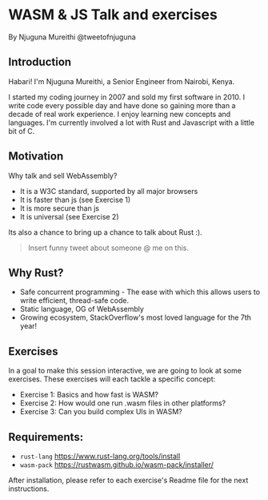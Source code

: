 # WASM & JS Talk and exercises

By Njuguna Mureithi @tweetofnjuguna

## Introduction

Habari!
I'm Njuguna Mureithi, a Senior Engineer from Nairobi, Kenya.

I started my coding journey in 2007 and sold my first software in 2010.
I write code every possible day and have done so gaining more than a decade of real work experience.
I enjoy learning new concepts and languages.
I'm currently involved a lot with Rust and Javascript with a little bit of C.

## Motivation

Why talk and sell WebAssembly?
- It is a W3C standard, supported by all major browsers
- It is faster than js (see Exercise 1)
- It is more secure than js
- It is universal (see Exercise 2)

Its also a chance to bring up a chance to talk about Rust :).

> Insert funny tweet about someone @ me on this.

## Why Rust?
- Safe concurrent programming - The ease with which this allows users to write efficient, thread-safe code.
- Static language, OG of WebAssembly
- Growing ecosystem, StackOverflow's most loved language for the 7th year!

## Exercises

In a goal to make this session interactive, we are going to look at some exercises.
These exercises will each tackle a specific concept:
- Exercise 1: Basics and how fast is WASM?
- Exercise 2: How would one run .wasm files in other platforms?
- Exercise 3: Can you build complex UIs in WASM?


## Requirements:
- `rust-lang` https://www.rust-lang.org/tools/install
- `wasm-pack` https://rustwasm.github.io/wasm-pack/installer/

After installation, please refer to each exercise's Readme file for the next instructions.